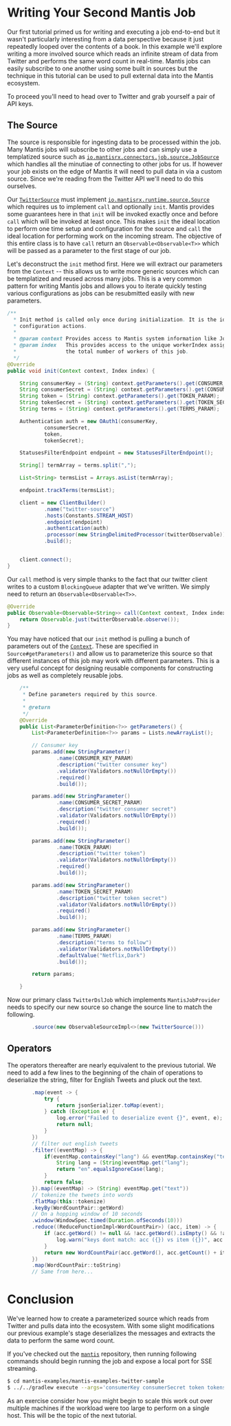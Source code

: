 # Writing Your Second Mantis Job

Our first tutorial primed us for writing and executing a job end-to-end but it wasn't particularly interesting from a data perspective because it just repeatedly looped over the contents of a book. In this example we'll explore writing a more involved source which reads an infinite stream of data from Twitter and performs the same word count in real-time. Mantis jobs can easily subscribe to one another using some built in sources but the technique in this tutorial can be used to pull external data into the Mantis ecosystem.

To proceed you'll need to head over to Twitter and grab yourself a pair of API keys.

## The Source
The source is responsible for ingesting data to be processed within the job. Many Mantis jobs will subscribe to other jobs and can simply use a templatized source such as [`io.mantisrx.connectors.job.source.JobSource`](https://github.com/Netflix/mantis/blob/master/mantis-connectors/mantis-connector-job/src/main/java/io/mantisrx/connector/job/source/JobSource.java) which handles all the minutiae of connecting to other jobs for us. If however your job exists on the edge of Mantis it will need to pull data in via a custom source. Since we're reading from the Twitter API we'll need to do this ourselves.

Our [`TwitterSource`](https://github.com/Netflix/mantis/blob/master/mantis-runtime/src/main/java/io/mantisrx/runtime/source/Source.java) must implement [`io.mantisrx.runtime.source.Source`](https://github.com/Netflix/mantis/blob/master/mantis-runtime/src/main/java/io/mantisrx/runtime/source/Source.java) which requires us to implement `call` and optionally `init`. Mantis provides some guarantees here in that `init` will be invoked exactly once and before `call` which will be invoked at least once. This makes `init` the ideal location to perform one time setup and configuration for the source and `call` the ideal location for performing work on the incoming stream. The objective of this entire class is to have `call` return an `Observable<Observable<T>>` which will be passed as a parameter to the first stage of our job.

Let's deconstruct the `init` method first. Here we will extract our parameters from the `Context` -- this allows us to write more generic sources which can be templatized and reused across many jobs. This is a very common pattern for writing Mantis jobs and allows you to iterate quickly testing various configurations as jobs can be resubmitted easily with new parameters.
  
```java
/**
  * Init method is called only once during initialization. It is the ideal place to perform one time
  * configuration actions.
  *
  * @param context Provides access to Mantis system information like JobId, Job parameters etc
  * @param index   This provides access to the unique workerIndex assigned to this container. It also provides
  *                the total number of workers of this job.
  */
@Override
public void init(Context context, Index index) {

    String consumerKey = (String) context.getParameters().get(CONSUMER_KEY_PARAM);
    String consumerSecret = (String) context.getParameters().get(CONSUMER_SECRET_PARAM);
    String token = (String) context.getParameters().get(TOKEN_PARAM);
    String tokenSecret = (String) context.getParameters().get(TOKEN_SECRET_PARAM);
    String terms = (String) context.getParameters().get(TERMS_PARAM);

    Authentication auth = new OAuth1(consumerKey,
            consumerSecret,
            token,
            tokenSecret);

    StatusesFilterEndpoint endpoint = new StatusesFilterEndpoint();

    String[] termArray = terms.split(",");

    List<String> termsList = Arrays.asList(termArray);

    endpoint.trackTerms(termsList);

    client = new ClientBuilder()
            .name("twitter-source")
            .hosts(Constants.STREAM_HOST)
            .endpoint(endpoint)
            .authentication(auth)
            .processor(new StringDelimitedProcessor(twitterObservable))
            .build();


    client.connect();
}
```

Our `call` method is very simple thanks to the fact that our twitter client writes to a custom `BlockingQueue` adapter that we've written. We simply need to return an `Observable<Observable<T>>`.

```java
@Override
public Observable<Observable<String>> call(Context context, Index index) {
    return Observable.just(twitterObservable.observe());
}

```

You may have noticed that our `init` method is pulling a bunch of parameters out of the [`Context`](https://github.com/Netflix/mantis/blob/master/mantis-runtime/src/main/java/io/mantisrx/runtime/Context.java). These are specified in `Source#getParameters()` and allow us to parameterize this source so that different instances of this job may work with different parameters. This is a very useful concept for designing reusable components for constructing jobs as well as completely reusable jobs.

```java
    /**
     * Define parameters required by this source.
     *
     * @return
     */
    @Override
    public List<ParameterDefinition<?>> getParameters() {
        List<ParameterDefinition<?>> params = Lists.newArrayList();

        // Consumer key
        params.add(new StringParameter()
                .name(CONSUMER_KEY_PARAM)
                .description("twitter consumer key")
                .validator(Validators.notNullOrEmpty())
                .required()
                .build());

        params.add(new StringParameter()
                .name(CONSUMER_SECRET_PARAM)
                .description("twitter consumer secret")
                .validator(Validators.notNullOrEmpty())
                .required()
                .build());

        params.add(new StringParameter()
                .name(TOKEN_PARAM)
                .description("twitter token")
                .validator(Validators.notNullOrEmpty())
                .required()
                .build());

        params.add(new StringParameter()
                .name(TOKEN_SECRET_PARAM)
                .description("twitter token secret")
                .validator(Validators.notNullOrEmpty())
                .required()
                .build());

        params.add(new StringParameter()
                .name(TERMS_PARAM)
                .description("terms to follow")
                .validator(Validators.notNullOrEmpty())
                .defaultValue("Netflix,Dark")
                .build());

        return params;

    }
```

Now our primary class `TwitterDslJob` which implements `MantisJobProvider` needs to specify our new source so change the source line to match the following.

```java
        .source(new ObservableSourceImpl<>(new TwitterSource()))
```

## Operators

The operators thereafter are nearly equivalent to the previous tutorial. We need to add a few lines to the beginning of the chain of operations to deserialize the string, filter for English Tweets and pluck out the text.


```java
        .map(event -> {
            try {
                return jsonSerializer.toMap(event);
            } catch (Exception e) {
                log.error("Failed to deserialize event {}", event, e);
                return null;
            }
        })
        // filter out english tweets
        .filter((eventMap) -> {
            if(eventMap.containsKey("lang") && eventMap.containsKey("text")) {
                String lang = (String)eventMap.get("lang");
                return "en".equalsIgnoreCase(lang);
            }
            return false;
        }).map((eventMap) -> (String) eventMap.get("text"))
        // tokenize the tweets into words
        .flatMap(this::tokenize)
        .keyBy(WordCountPair::getWord)
        // On a hopping window of 10 seconds
        .window(WindowSpec.timed(Duration.ofSeconds(10)))
        .reduce((ReduceFunctionImpl<WordCountPair>) (acc, item) -> {
            if (acc.getWord() != null && !acc.getWord().isEmpty() && !acc.getWord().equals(item.getWord())) {
                log.warn("keys dont match: acc ({}) vs item ({})", acc.getWord(), item.getWord());
            }
            return new WordCountPair(acc.getWord(), acc.getCount() + item.getCount());
        })
        .map(WordCountPair::toString)
        // Same from here...
```

# Conclusion
We've learned how to create a parameterized source which reads from Twitter and pulls data into the ecosystem. With some slight modifications our previous example's stage deserializes the messages and extracts the data to perform the same word count.

If you've checked out the [`mantis`](https://github.com/Netflix/mantis) repository, then running following commands should begin running the job and expose a local port for SSE streaming.
```bash
$ cd mantis-examples/mantis-examples-twitter-sample
$ ../../gradlew execute --args='consumerKey consumerSecret token tokensecret'
```
As an exercise consider how you might begin to scale this work out over multiple machines if the workload were too large to perform on a single host. This will be the topic of the next tutorial.

